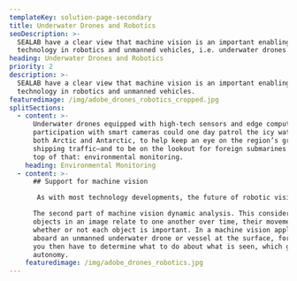 ```yaml
---
templateKey: solution-page-secondary
title: Underwater Drones and Robotics
seoDescription: >-
  SEALAB have a clear view that machine vision is an important enabling
  technology in robotics and unmanned vehicles, i.e. underwater drones.
heading: Underwater Drones and Robotics
priority: 2
description: >-
  SEALAB have a clear view that machine vision is an important enabling
  technology in robotics and unmanned vehicles.
featuredimage: /img/adobe_drones_robotics_cropped.jpg
splitSections:
  - content: >-
      Underwater drones equipped with high-tech sensors and edge computing in
      participation with smart cameras could one day patrol the icy waters of
      both Arctic and Antarctic, to help keep an eye on the region’s growing
      shipping traffic—and to be on the lookout for foreign submarines. And on
      top of that: environmental monitoring.
    heading: Environmental Monitoring
  - content: >-
      ## Support for machine vision

       As with most technology developments, the future of robotic vision has two parents — government and private industry. To success with underwater drones, you will need smart 2D and 3D cameras from SEALAB in combination with the company’s FPGA technology and behind that - a sweep of sensors. Static data understanding has three goals: classify objects in the image; understand relationships between objects in the image, such as which ones are closer than others and which objects are moving; and determine how the objects in the image relate to the people viewing the image.

      The second part of machine vision dynamic analysis. This considers how
      objects in an image relate to one another over time, their movement, and
      whether or not each object is important. In a machine vision application
      aboard an unmanned underwater drone or vessel at the surface, for example,
      you then have to determine what to do about what is seen, which gets into
      autonomy.
    featuredimage: /img/adobe_drones_robotics.jpg
---
```


